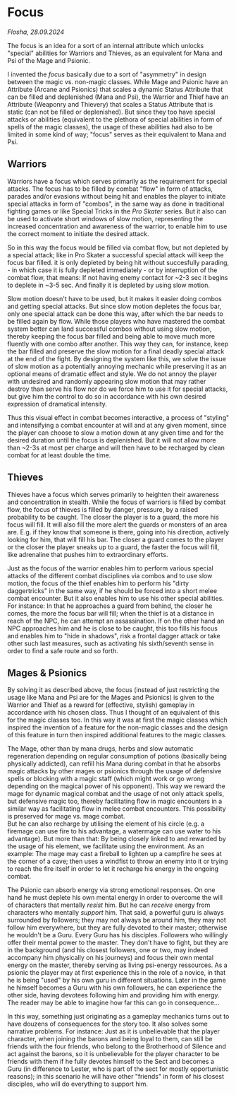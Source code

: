# Focus

*Flosha, 28.09.2024*

The focus is an idea for a sort of an internal attribute which unlocks "special" abilities for Warriors and Thieves, as an equivalent for Mana and Psi of the Mage and Psionic.  

I invented the *focus* basically due to a sort of "asymmetry" in design between the magic vs. non-magic classes. While Mage and Psionic have an Attribute (Arcane and Psionics) that scales a dynamic Status Attribute that can be filled and deplenished (Mana and Psi), the Warrior and Thief have an Attribute (Weaponry and Thievery) that scales a Status Attribute that is static (can not be filled or deplenished). But since they too have special attacks or abilities (equivalent to the plethora of special abilities in form of spells of the magic classes), the usage of these abilities had also to be limited in some kind of way; "focus" serves as their equivalent to Mana and Psi. 


## Warriors

Warriors have a focus which serves primarily as the requirement for special attacks. The focus has to be filled by combat "flow" in form of attacks, parades and/or evasions without being hit and enables the player to initiate special attacks in form of "combos", in the same way as done in traditional fighting games or like Special Tricks in the *Pro Skater* series. But it also can be used to activate short windows of slow motion, representing the increased concentration and awareness of the warrior, to enable him to use the correct moment to initiate the desired attack. 

So in this way the focus would be filled via combat flow, but not depleted by a special attack; like in Pro Skater a successful special attack will keep the focus bar filled. it is only depleted by being hit without succesfully parading, - in which case it is fully depleted immediately - or by interruption of the combat flow, that means: If not having enemy contact for ~2-3 sec it begins to deplete in ~3-5 sec. And finally it is depleted by using slow motion. 

Slow motion doesn't have to be used, but it makes it easier doing combos and getting special attacks. But since slow motion depletes the focus bar, only one special attack can be done this way, after which the bar needs to be filled again by flow. While those players who have mastered the combat system better can land successful combos without using slow motion, thereby keeping the focus bar filled and being able to move much more fluently with one combo after another. This way they can, for instance, keep the bar filled and preserve the slow motion for a final deadly special attack at the end of the fight. By designing the system like this, we solve the issue of slow motion as a potentially annoying mechanic while preserving it as an optional means of dramatic effect and style. We do not annoy the player with undesired and randomly appearing slow motion that may rather destroy than serve his flow nor do we force him to use it for special attacks, but give him the control to do so in accordance with his own desired expression of dramatical intensity. 

Thus this visual effect in combat becomes interactive, a process of "styling" and intensifying a combat encounter at will and at any given moment, since the player can choose to slow a motion down at any given time and for the desired duration until the focus is deplenished. But it will not allow more than ~2-3s at most per charge and will then have to be recharged by clean combat for at least double the time. 


## Thieves

Thieves have a focus which serves primarily to heighten their awareness and concentration in stealth. While the focus of warriors is filled by combat flow, the focus of thieves is filled by danger, pressure, by a raised probability to be caught. The closer the player is to a guard, the more his focus will fill. It will also fill the more alert the guards or monsters of an area are. E.g. if they know that someone is there, going into his direction, actively looking for him, that will fill his bar. The closer a guard comes to the player or the closer the player sneaks up to a guard, the faster the focus will fill, like adrenaline that pushes him to extraordinary efforts. 

Just as the focus of the warrior enables him to perform various special attacks of the different combat disciplines via combos and to use slow motion, the focus of the thief enables him to perform his "dirty daggertricks" in the same way, if he should be forced into a short melee combat encounter. But it also enables him to use his other special abilities. For instance: In that he approaches a guard from behind, the closer he comes, the more the focus bar will fill; when the thief is at a distance in reach of the NPC, he can attempt an assassination. If on the other hand an NPC approaches him and he is close to be caught, this too fills his focus and enables him to "hide in shadows", risk a frontal dagger attack or take other such last measures, such as activating his sixth/seventh sense in order to find a safe route and so forth. 


## Mages & Psionics

By solving it as described above, the focus (instead of just restricting the usage like Mana and Psi are for the Mages and Psionics) is given to the Warrior and Thief as a reward for (effective, stylish) gameplay in accordance with his chosen class. Thus I thought of an equivalent of this for the magic classes too. In this way it was at first the magic classes which inspired the invention of a feature for the non-magic classes and the design of this feature in turn then inspired additional features to the magic classes. 
 
The Mage, other than by mana drugs, herbs and slow automatic regeneration depending on regular consumption of potions (basically being physically addicted), can refill his Mana during combat in that he absorbs magic attacks by other mages or psionics through the usage of defensive spells or blocking with a magic staff (which might work or go wrong depending on the magical power of his opponent). This way we reward the mage for dynamic magical combat and the usage of not only attack spells, but defensive magic too, thereby facilitating flow in magic encounters in a similar way as facilitating flow in melee combat encounters. This possibility is preserved for mage vs. mage combat.  
But he can also recharge by utilising the element of his circle (e.g. a firemage can use fire to his advantage, a watermage can use water to his advantage). But more than that: By being closely linked to and rewarded by the usage of his element, we facilitate using the environment. As an example: The mage may cast a fireball to lighten up a campfire he sees at the corner of a cave; then uses a windfist to throw an enemy into it or trying to reach the fire itself in order to let it recharge his energy in the ongoing combat. 

The Psionic can absorb energy via strong emotional responses. On one hand he must deplete his own mental energy in order to overcome the will of characters that mentally *resist* him. But he can *receive* energy from characters who mentally *support* him. That said, a powerful guru is always surrounded by followers; they may not always be around him, they may not follow him everywhere, but they are fully devoted to their master; otherwise he wouldn't be a Guru. Every Guru has his disciples. Followers who willingly offer their mental power to the master. They don't have to fight, but they are in the background (and his closest followers, one or two, may indeed accompany him physically on his journeys) and focus their own mental energy on the master, thereby serving as living psi-energy ressources. As a psionic the player may at first experience this in the role of a novice, in that he is being "used" by his own guru in different situations. Later in the game he himself becomes a Guru with his own followers, he can experience the other side, having devotees following him and providing him with energy. The reader may be able to imagine how far this can go in consequence... 

In this way, something just originating as a gameplay mechanics turns out to have douzens of consequences for the story too. It also solves some narrative problems. For instance: Just as it is unbelievable that the player character, when joining the barons and being loyal to them, can still be friends with the four friends, who belong to the Brotherhood of Silence and act against the barons, so it is unbelievable for the player character to be friends with them if he fully devotes himself to the Sect and becomes a Guru (in difference to Lester, who is part of the sect for mostly opportunistic reasons); in this scenario he will have other "friends" in form of his closest disciples, who will do everything to support him. 

